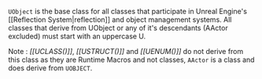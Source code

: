 `UObject` is the base class for all classes that participate in Unreal Engine's [[Reflection System|reflection]] and object management systems.
All classes that derive from UObject or any of it's descendants (AActor excluded) must start with an uppercase U.

Note : *[[UCLASS()]]*, *[[USTRUCT()]]* and *[[UENUM()]]* do not derive from this class as they are Runtime Macros and not classes, `AActor` is a class and does derive from `UOBJECT`.
